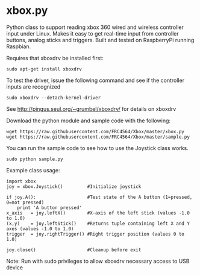 xbox.py
=======

Python class to support reading xbox 360 wired and wireless controller input under Linux.  Makes it easy to get real-time input from controller buttons, analog sticks and triggers.  Built and tested on RaspberryPi running Raspbian.

Requires that xboxdrv be installed first:

    sudo apt-get install xboxdrv

To test the driver, issue the following command and see if the controller inputs are recognized

    sudo xboxdrv --detach-kernel-driver

See http://pingus.seul.org/~grumbel/xboxdrv/ for details on xboxdrv

Download the python module and sample code with the following:

    wget https://raw.githubusercontent.com/FRC4564/Xbox/master/xbox.py
    wget https://raw.githubusercontent.com/FRC4564/Xbox/master/sample.py

You can run the sample code to see how to use the Joystick class works.

    sudo python sample.py

Example class usage:

    import xbox
    joy = xbox.Joystick()         #Initialize joystick
    
    if joy.A():                   #Test state of the A button (1=pressed, 0=not pressed)
        print 'A button pressed'
    x_axis   = joy.leftX()        #X-axis of the left stick (values -1.0 to 1.0)
    (x,y)    = joy.leftStick()    #Returns tuple containing left X and Y axes (values -1.0 to 1.0)
    trigger  = joy.rightTrigger() #Right trigger position (values 0 to 1.0)
    
    joy.close()                   #Cleanup before exit

Note: Run with sudo privileges to allow xboxdrv necessary access to USB device

